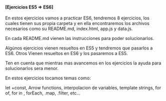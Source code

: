 #### [Ejercicios ES5 => ES6]

En estos ejercicios vamos a practicar ES6, tendremos 8 ejercicios, los cuales tienen sus propia carpeta y en ella encontraremos los archivos necesarios como su README.md, index.html, app.js y data.js.

En cada README.md vienen las instrucciones para poder solucionarlos. 

Algúnos ejercicios vienen resueltos en ES5 y tendremos que pasarlos a ES6. Otros Vienen resueltos en ES6 y los pasaremos a ES5. 

Ten en cuenta que mientras mas avancemos en los ejercicios la ayuda para solucionarlos sera menor. 

En estos ejercicios tocamos temas como: 

let +const,
Arrow functions,
interpolacion de variables,
template strings,
for of,
for in ,
forEach,
.map,
.filter,
etc...

